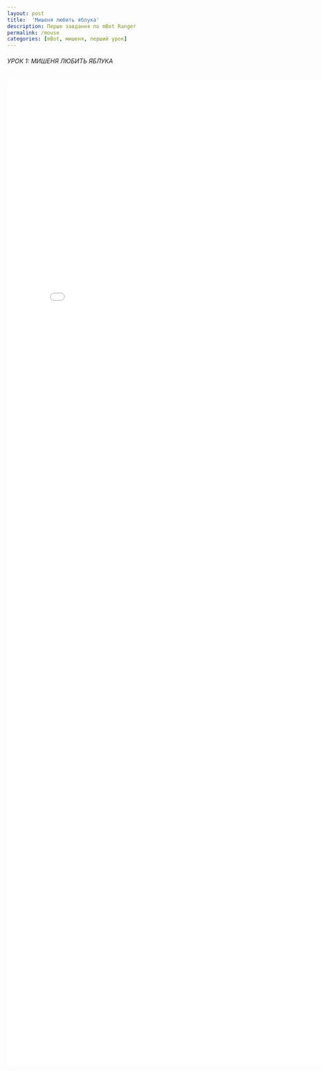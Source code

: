 ```yaml
---
layout: post
title:  'Мишеня любить яблука'
description: Перше завдання по mBot Ranger
permalink: /mouse
categories: [mBot, мишеня, перший урок]
---
```


###### УРОК 1: МИШЕНЯ ЛЮБИТЬ ЯБЛУКА 

<embed src="./pdf/1l.pdf" width="800px" height="2300px" />
